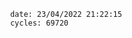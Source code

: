 

                date: 23/04/2022 21:22:15
                cycles: 69720

                         